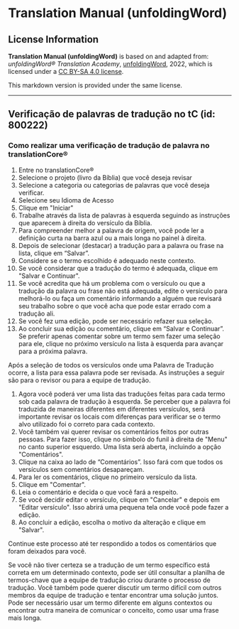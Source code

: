# Translation Manual (unfoldingWord)

## License Information

**Translation Manual (unfoldingWord)** is based on and adapted from: _unfoldingWord® Translation Academy_, [unfoldingWord](https://unfoldingword.org/utw), 2022, which is licensed under a [CC BY-SA 4.0 license](https://creativecommons.org/licenses/by-sa/4.0/legalcode.en).

This markdown version is provided under the same license.



--------------------------------

## Verificação de palavras de tradução no tC (id: 800222)

### Como realizar uma verificação de tradução de palavra no translationCore®

1. Entre no translationCore®
2. Selecione o projeto (livro da Bíblia) que você deseja revisar
3. Selecione a categoria ou categorias de palavras que você deseja verificar.
4. Selecione seu Idioma de Acesso
5. Clique em "Iniciar"
6. Trabalhe através da lista de palavras à esquerda seguindo as instruções que aparecem à direita do versículo da Bíblia.
7. Para compreender melhor a palavra de origem, você pode ler a definição curta na barra azul ou a mais longa no painel à direita.
8. Depois de selecionar (destacar) a tradução para a palavra ou frase na lista, clique em “Salvar”.
9. Considere se o termo escolhido é adequado neste contexto.
10. Se você considerar que a tradução do termo é adequada, clique em "Salvar e Continuar".
11. Se você acredita que há um problema com o versículo ou que a tradução da palavra ou frase não está adequada, edite o versículo para melhorá\-lo ou faça um comentário informando a alguém que revisará seu trabalho sobre o que você acha que pode estar errado com a tradução ali.
12. Se você fez uma edição, pode ser necessário refazer sua seleção.
13. Ao concluir sua edição ou comentário, clique em “Salvar e Continuar”. Se preferir apenas comentar sobre um termo sem fazer uma seleção para ele, clique no próximo versículo na lista à esquerda para avançar para a próxima palavra.

Após a seleção de todos os versículos onde uma Palavra de Tradução ocorre, a lista para essa palavra pode ser revisada. As instruções a seguir são para o revisor ou para a equipe de tradução.

1. Agora você poderá ver uma lista das traduções feitas para cada termo sob cada palavra de tradução à esquerda. Se perceber que a palavra foi traduzida de maneiras diferentes em diferentes versículos, será importante revisar os locais com diferenças para verificar se o termo alvo utilizado foi o correto para cada contexto.
2. Você também vai querer revisar os comentários feitos por outras pessoas. Para fazer isso, clique no símbolo do funil à direita de "Menu" no canto superior esquerdo. Uma lista será aberta, incluindo a opção "Comentários".
3. Clique na caixa ao lado de “Comentários”. Isso fará com que todos os versículos sem comentários desapareçam.
4. Para ler os comentários, clique no primeiro versículo da lista.
5. Clique em "Comentar".
6. Leia o comentário e decida o que você fará a respeito.
7. Se você decidir editar o versículo, clique em "Cancelar" e depois em "Editar versículo". Isso abrirá uma pequena tela onde você pode fazer a edição.
8. Ao concluir a edição, escolha o motivo da alteração e clique em "Salvar".

Continue este processo até ter respondido a todos os comentários que foram deixados para você.

Se você não tiver certeza se a tradução de um termo específico está correta em um determinado contexto, pode ser útil consultar a planilha de termos\-chave que a equipe de tradução criou durante o processo de tradução. Você também pode querer discutir um termo difícil com outros membros da equipe de tradução e tentar encontrar uma solução juntos. Pode ser necessário usar um termo diferente em alguns contextos ou encontrar outra maneira de comunicar o conceito, como usar uma frase mais longa.


